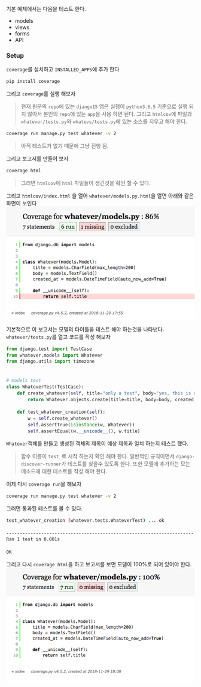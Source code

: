 기본 예제에서는 다음을 테스트 한다.
* models
* views
* forms
* API

### Setup
`coverage`를 설치하고 `INSTALLED_APPS`에 추가 한다
```bash
pip install coverage
```

그리고 `coverage`를 실행 해보자
> 현재 원문의 `repo`에 있는 `django15` 앱은 실행이 `python3.6.5` 기준으로 실행 되지 않아서 본인의 `repo`에 있는 `app`을 사용 하면 된다.
> 그리고 `htmlcov`에 파일과 `whatever/tests.py`와 `whatevs/tests.py`에 있는 소스를 지우고 해야 한다.

```bash
coverage run manage.py test whatever -v 2
```
> 아직 테스트가 없기 때문에 그냥 진행 됨.

그리고 보고서를 만들어 보자
```bash
coverage html
```
> 그러면 `htmlcov`에 `html` 파일들이 생긴것을 확인 할 수 있다.

그리고 `htmlcov/index.html` 을 열어 `whatever/models.py.html`을 열면 아래와 같은 화면이 보인다
![whatever_models_py](../asset/whatever_models_py_01.png) 

기본적으로 이 보고서는 모델의 타이틀을 테스트 해야 하는것을 나타낸다.
`whatever/tests.py`를 열고 코드를 작성 해보자
```python
from django.test import TestCase
from whatever.models import Whatever
from django.utils import timezone


# models test
class WhateverTest(TestCase):
    def create_whatever(self, title="only a test", body="yes, this is only a test"):
        return Whatever.objects.create(title=title, body=body, created_at=timezone.now())

    def test_whatever_creation(self):
        w = self.create_whatever()
        self.assertTrue(isinstance(w, Whatever))
        self.assertEqual(w.__unicode__(), w.title)

```
`Whatever`객체를 만들고 생성된 객체의 제목이 예상 제목과 일치 하는지 테스트 했다.
> 함수 이름이 `test_`로 시작 하는지 확인 해야 한다. 일반적인 규칙이면서 `django-discover-runner`가 테스트를 찾을수 있도록 한다.
> 또한 모델에 추가하는 모는 메소드에 대한 테스트를 작성 해야 한다.

이제 다시 `coverage run`을 해보자

```bash
coverage run manage.py test whatever -v 2
```
그러면 통과된 테스트를 볼 수 있다.
```bash
test_whatever_creation (whatever.tests.WhateverTest) ... ok

----------------------------------------------------------------------
Ran 1 test in 0.001s

OK
```
그리고 다시 `coverage html`을 하고 보고서를 보면 모델이 100%로 되어 있어야 한다.
![whatever_models_py](../asset/whatever_models_py_02.png)